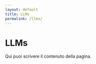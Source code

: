 ```yaml
---
layout: default
title: LLMs
permalink: /llms/
---
```


# LLMs

Qui puoi scrivere il contenuto della pagina.
